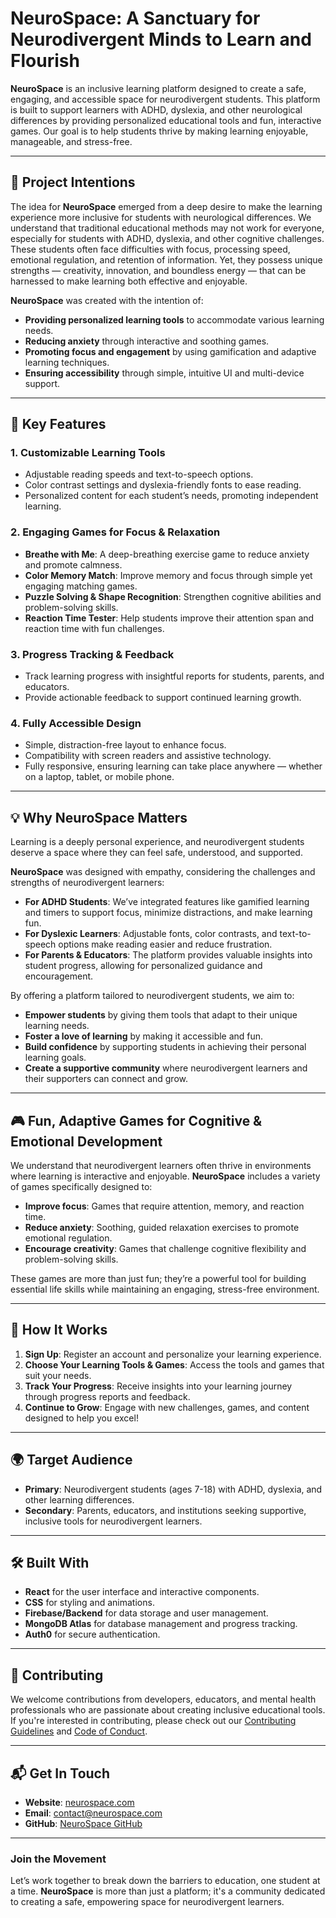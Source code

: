 # NeuroSpace: A Sanctuary for Neurodivergent Minds to Learn and Flourish

**NeuroSpace** is an inclusive learning platform designed to create a safe, engaging, and accessible space for neurodivergent students. This platform is built to support learners with ADHD, dyslexia, and other neurological differences by providing personalized educational tools and fun, interactive games. Our goal is to help students thrive by making learning enjoyable, manageable, and stress-free.

---

## 🌟 Project Intentions

The idea for **NeuroSpace** emerged from a deep desire to make the learning experience more inclusive for students with neurological differences. We understand that traditional educational methods may not work for everyone, especially for students with ADHD, dyslexia, and other cognitive challenges. These students often face difficulties with focus, processing speed, emotional regulation, and retention of information. Yet, they possess unique strengths — creativity, innovation, and boundless energy — that can be harnessed to make learning both effective and enjoyable.

**NeuroSpace** was created with the intention of:

- **Providing personalized learning tools** to accommodate various learning needs.
- **Reducing anxiety** through interactive and soothing games.
- **Promoting focus and engagement** by using gamification and adaptive learning techniques.
- **Ensuring accessibility** through simple, intuitive UI and multi-device support.

---

## 🧩 Key Features

### 1. **Customizable Learning Tools**
- Adjustable reading speeds and text-to-speech options.
- Color contrast settings and dyslexia-friendly fonts to ease reading.
- Personalized content for each student’s needs, promoting independent learning.

### 2. **Engaging Games for Focus & Relaxation**
- **Breathe with Me**: A deep-breathing exercise game to reduce anxiety and promote calmness.
- **Color Memory Match**: Improve memory and focus through simple yet engaging matching games.
- **Puzzle Solving & Shape Recognition**: Strengthen cognitive abilities and problem-solving skills.
- **Reaction Time Tester**: Help students improve their attention span and reaction time with fun challenges.

### 3. **Progress Tracking & Feedback**
- Track learning progress with insightful reports for students, parents, and educators.
- Provide actionable feedback to support continued learning growth.

### 4. **Fully Accessible Design**
- Simple, distraction-free layout to enhance focus.
- Compatibility with screen readers and assistive technology.
- Fully responsive, ensuring learning can take place anywhere — whether on a laptop, tablet, or mobile phone.

---

## 💡 Why NeuroSpace Matters

Learning is a deeply personal experience, and neurodivergent students deserve a space where they can feel safe, understood, and supported. 

**NeuroSpace** was designed with empathy, considering the challenges and strengths of neurodivergent learners:

- **For ADHD Students**: We’ve integrated features like gamified learning and timers to support focus, minimize distractions, and make learning fun.
- **For Dyslexic Learners**: Adjustable fonts, color contrasts, and text-to-speech options make reading easier and reduce frustration.
- **For Parents & Educators**: The platform provides valuable insights into student progress, allowing for personalized guidance and encouragement.

By offering a platform tailored to neurodivergent students, we aim to:

- **Empower students** by giving them tools that adapt to their unique learning needs.
- **Foster a love of learning** by making it accessible and fun.
- **Build confidence** by supporting students in achieving their personal learning goals.
- **Create a supportive community** where neurodivergent learners and their supporters can connect and grow.

---

## 🎮 Fun, Adaptive Games for Cognitive & Emotional Development

We understand that neurodivergent learners often thrive in environments where learning is interactive and enjoyable. **NeuroSpace** includes a variety of games specifically designed to:

- **Improve focus**: Games that require attention, memory, and reaction time.
- **Reduce anxiety**: Soothing, guided relaxation exercises to promote emotional regulation.
- **Encourage creativity**: Games that challenge cognitive flexibility and problem-solving skills.

These games are more than just fun; they’re a powerful tool for building essential life skills while maintaining an engaging, stress-free environment.

---

## 🚀 How It Works

1. **Sign Up**: Register an account and personalize your learning experience.
2. **Choose Your Learning Tools & Games**: Access the tools and games that suit your needs.
3. **Track Your Progress**: Receive insights into your learning journey through progress reports and feedback.
4. **Continue to Grow**: Engage with new challenges, games, and content designed to help you excel!

---

## 🌍 Target Audience

- **Primary**: Neurodivergent students (ages 7-18) with ADHD, dyslexia, and other learning differences.
- **Secondary**: Parents, educators, and institutions seeking supportive, inclusive tools for neurodivergent learners.

---

## 🛠️ Built With

- **React** for the user interface and interactive components.
- **CSS** for styling and animations.
- **Firebase/Backend** for data storage and user management.
- **MongoDB Atlas** for database management and progress tracking.
- **Auth0** for secure authentication.

---

## 🎯 Contributing

We welcome contributions from developers, educators, and mental health professionals who are passionate about creating inclusive educational tools. If you're interested in contributing, please check out our [Contributing Guidelines](#) and [Code of Conduct](#).

---

## 📬 Get In Touch

- **Website**: [neurospace.com](#)
- **Email**: contact@neurospace.com
- **GitHub**: [NeuroSpace GitHub](https://github.com/your-repo-link)

---

### Join the Movement

Let’s work together to break down the barriers to education, one student at a time. **NeuroSpace** is more than just a platform; it's a community dedicated to creating a safe, empowering space for neurodivergent learners.

